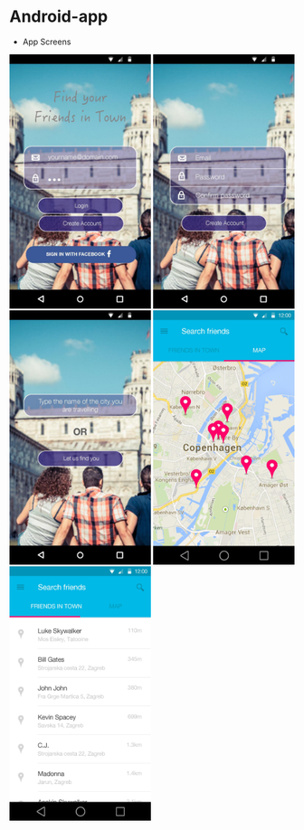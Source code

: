 # Android-app

* App Screens

<img src="https://raw.githubusercontent.com/Friends-In-Town-app/Android-app/master/FriendsInTown_Mockup-page-001.jpg" height="450" width="250"/>

<img src="https://raw.githubusercontent.com/Friends-In-Town-app/Android-app/master/FriendsInTown_Mockup-page-002.jpg" height="450" width="250"/>

<img src="https://raw.githubusercontent.com/Friends-In-Town-app/Android-app/master/FriendsInTown_Mockup-page-003.jpg" height="450" width="250"/>

<img src="https://raw.githubusercontent.com/Friends-In-Town-app/Android-app/master/FriendsInTown_Mockup-page-004.jpg" height="450" width="250"/>

<img src="https://raw.githubusercontent.com/Friends-In-Town-app/Android-app/master/FriendsInTown_Mockup-page-005.jpg" height="450" width="250"/>
